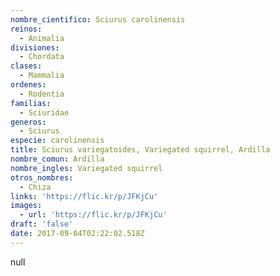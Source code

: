```yaml
---
nombre_cientifico: Sciurus carolinensis
reinos:
  - Animalia
divisiones:
  - Chordata
clases:
  - Mammalia
ordenes:
  - Rodentia
familias:
  - Sciuridae
generos:
  - Sciurus
especie: carolinensis
title: Sciurus variegatoides, Variegated squirrel, Ardilla
nombre_comun: Ardilla
nombre_ingles: Variegated squirrel
otros_nombres:
  - Chiza
links: 'https://flic.kr/p/JFKjCu'
images:
  - url: 'https://flic.kr/p/JFKjCu'
draft: 'false'
date: 2017-09-04T02:22:02.518Z
---
```

null

